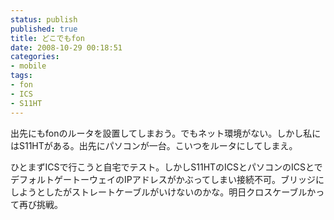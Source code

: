 ```yaml
---
status: publish
published: true
title: どこでもfon
date: 2008-10-29 00:18:51
categories:
- mobile
tags:
- fon
- ICS
- S11HT
---
```

出先にもfonのルータを設置してしまおう。でもネット環境がない。しかし私にはS11HTがある。出先にパソコンが一台。こいつをルータにしてしまえ。

ひとまずICSで行こうと自宅でテスト。しかしS11HTのICSとパソコンのICSとでデフォルトゲートーウェイのIPアドレスがかぶってしまい接続不可。ブリッジにしようとしたがストレートケーブルがいけないのかな。明日クロスケーブルかって再び挑戦。
